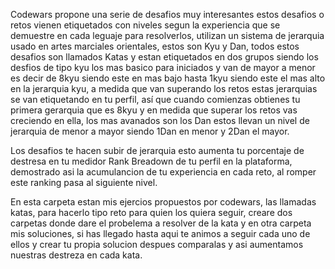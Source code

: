 Codewars propone una serie de desafios muy interesantes estos desafios o retos vienen etiquetados con niveles segun la experiencia que se demuestre en cada leguaje para resolverlos, utilizan un sistema de jerarquia usado en artes marciales orientales, estos son Kyu y Dan, todos estos desafios son llamados Katas y estan etiquetados en dos grupos siendo los desfios de tipo kyu los mas basico para iniciados y van de mayor a menor es decir de 8kyu siendo este en mas bajo hasta 1kyu  siendo este el mas alto en la jerarquia kyu, a medida que van superando los retos estas jerarquias se van etiquetando en tu perfil, así que cuando comienzas obtienes tu primera gerarquia que es 8kyu y en medida que superar los retos vas creciendo en ella, los mas avanados son los Dan estos llevan un nivel de jerarquia de menor a mayor siendo 1Dan en menor y 2Dan el mayor.

Los desafios te hacen subir de jerarquia esto aumenta tu porcentaje de destresa en tu medidor Rank Breadown de tu perfil en la plataforma, demostrado asi la acumulancion de tu experiencia en cada reto, al romper este ranking pasa al siguiente nivel.

En esta carpeta estan mis ejercios propuestos por codewars, las llamadas katas, para hacerlo tipo reto para quien los quiera seguir, creare dos carpetas donde dare el probelema a resolver de la kata y en otra carpeta mis soluciones, si has llegado hasta aqui te animos a seguir cada uno de ellos y crear tu propia solucion despues comparalas y asi aumentamos nuestras destreza en cada kata.

